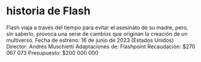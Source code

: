 # historia de Flash

Flash viaja a través del tiempo para evitar el asesinato de su madre, pero, sin saberlo, 
provoca una serie de cambios que originan la creación de un multiverso.
Fecha de estreno: 16 de junio de 2023 (Estados Unidos)
Director: Andrés Muschietti
Adaptaciones de: Flashpoint
Recaudación: $270 067 073​
Presupuesto: $200 000 000
